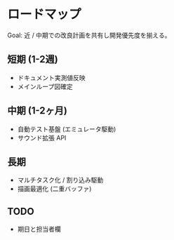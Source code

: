# ロードマップ

Goal: 近 / 中期での改良計画を共有し開発優先度を揃える。

## 短期 (1-2週)

- ドキュメント実測値反映
- メインループ図確定

## 中期 (1-2ヶ月)

- 自動テスト基盤 (エミュレータ駆動)
- サウンド拡張 API

## 長期

- マルチタスク化 / 割り込み駆動
- 描画最適化 (二重バッファ)

## TODO

- 期日と担当者欄
